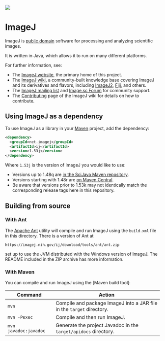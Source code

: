 [![](https://github.com/imagej/ImageJ/actions/workflows/build-main.yml/badge.svg)](https://github.com/imagej/ImageJ/actions/workflows/build-main.yml)

# ImageJ

ImageJ is [public domain] software for processing and analyzing scientific
images.

It is written in Java, which allows it to run on many different platforms.

For further information, see:

* The [ImageJ website], the primary home of this project.
* The [ImageJ wiki], a community-built knowledge base covering ImageJ and
  its derivatives and flavors, including [ImageJ2], [Fiji], and others.
* The [ImageJ mailing list] and [Image.sc Forum] for community support.
* The [Contributing] page of the ImageJ wiki for details on how to contribute.

## Using ImageJ as a dependency

To use ImageJ as a library in your [Maven] project, add the dependency:

```xml
<dependency>
  <groupId>net.imagej</groupId>
  <artifactId>ij</artifactId>
  <version>1.53j</version>
</dependency>
```

Where `1.53j` is the version of ImageJ you would like to use:

* Versions up to 1.48q are [in the SciJava Maven repository](https://maven.scijava.org/content/repositories/releases/net/imagej/ij/).
* Versions starting with 1.48r are [on Maven Central](https://search.maven.org/#search%7Cgav%7C1%7Cg%3A%22net.imagej%22%20AND%20a%3A%22ij%22).
* Be aware that versions prior to 1.53k may not identically match the
  corresponding release tags here in this repository.

## Building from source

### With Ant

The [Apache Ant] utility will compile and run ImageJ using the
`build.xml` file in this directory. There is a version of Ant at

    https://imagej.nih.gov/ij/download/tools/ant/ant.zip

set up to use the JVM distributed with the Windows version of ImageJ.
The README included in the ZIP archive has more information.

### With Maven

You can compile and run ImageJ using the [Maven build tool]:

| Command               | Action                                                                |
|-----------------------|-----------------------------------------------------------------------|
| `mvn`                 | Compile and package ImageJ into a JAR file in the `target` directory. |
| `mvn -Pexec`          | Compile and then run ImageJ.                                          |
| `mvn javadoc:javadoc` | Generate the project Javadoc in the `target/apidocs` directory.       |

[public domain]: https://imagej.nih.gov/ij/disclaimer.html
[ImageJ website]: https://imagej.nih.gov/ij/
[ImageJ wiki]: https://imagej.net/
[ImageJ2]: https://imagej.net/software/imagej2
[Fiji]: https://imagej.net/software/fiji
[ImageJ mailing list]: https://imagej.nih.gov/ij/list.html
[Image.sc Forum]: https://forum.image.sc/tag/imagej
[Contributing]: https://imagej.net/contribute/
[Maven]: https://imagej.net/develop/maven
[Apache Ant]: https://ant.apache.org/
